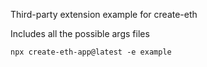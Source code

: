 Third-party extension example for create-eth

Includes all the possible args files

```
npx create-eth-app@latest -e example
```
